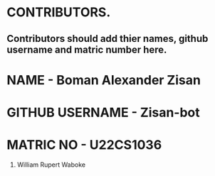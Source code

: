 # CONTRIBUTORS.
## Contributors should add thier names, github username and matric number here.
# NAME - Boman Alexander Zisan
# GITHUB USERNAME - Zisan-bot
# MATRIC NO - U22CS1036
<ol>
<li>William Rupert Waboke

</ol>
